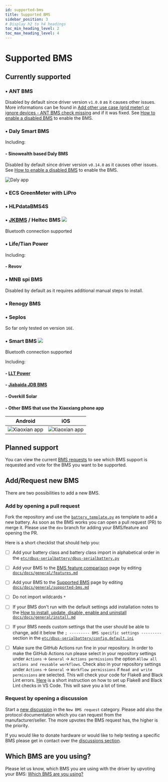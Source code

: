 ```yaml
---
id: supported-bms
title: Supported BMS
sidebar_position: 3
# Display h2 to h4 headings
toc_min_heading_level: 2
toc_max_heading_level: 4
---
```


# Supported BMS

## Currently supported
### &bull; ANT BMS
Disabled by default since driver version `v1.0.0` as it causes other issues. More informations can be found in [Add other use case (grid meter) or ignore devices - ANT BMS check missing](https://github.com/Louisvdw/dbus-serialbattery/issues/479) and if it was fixed. See [How to enable a disabled BMS](../general/install#how-to-enable-a-disabled-bms) to enable the BMS.

### &bull; Daly Smart BMS
Including:
#### - Sinowealth based Daly BMS
Disabled by default since driver version `v0.14.0` as it causes other issues. See [How to enable a disabled BMS](../general/install#how-to-enable-a-disabled-bms) to enable the BMS.

![Daly app](../../screenshots/bms-daly.jpg)

### &bull; ECS GreenMeter with LiPro

### &bull; HLPdataBMS4S

### &bull; [JKBMS](https://www.jkbms.com/products/) / Heltec BMS <img src="../img/bluetooth.svg" className="h-1em" />
Bluetooth connection supported

### &bull; Life/Tian Power
Including:

#### - Revov

### &bull; MNB spi BMS
Disabled by default as it requires additional manual steps to install.

### &bull; Renogy BMS

### &bull; Seplos
So far only tested on version `16E`.

### &bull; Smart BMS <img src="../img/bluetooth.svg" className="h-1em" />
Bluetooth connection supported

Including:
#### - [LLT Power](https://www.lithiumbatterypcb.com/product-instructionev-battery-pcb-boardev-battery-pcb-board/ev-battery-pcb-board/smart-bms-of-power-battery/)
#### - [Jiabaida JDB BMS](https://dgjbd.en.alibaba.com/)
#### - Overkill Solar
#### - Other BMS that use the Xiaoxiang phone app

| Android | iOS |
|-|-|
| ![Xiaoxian app](../../screenshots/bms-xiaoxian-android.jpg) | ![Xiaoxian app](../../screenshots/bms-xiaoxian-ios.jpg) |

## Planned support

You can view the current [BMS requests](https://github.com/Louisvdw/dbus-serialbattery/discussions/categories/new-bms-requests) to see which BMS support is requested and vote for the BMS you want to be supported.

## Add/Request new BMS
There are two possibilities to add a new BMS.

### Add by opening a pull request
Fork the repository and use the [`battery_template.py`](https://github.com/Louisvdw/dbus-serialbattery/blob/dev/etc/dbus-serialbattery/bms/battery_template.py) as template to add a new battery. As soon as the BMS works you can open a pull request (PR) to merge it. Please use the `dev` branch for adding your BMS/feature and opening the PR.

Here is a short checklist that should help you:

  - [ ] Add your battery class and battery class import in alphabetical order in the [`etc/dbus-serialbattery/dbus-serialbattery.py`](https://github.com/Louisvdw/dbus-serialbattery/blob/dev/etc/dbus-serialbattery/dbus-serialbattery.py)
  - [ ] Add your BMS to the [BMS feature comparison](../general/features#bms-feature-comparison) page by editing [`docs/docs/general/features.md`](https://github.com/Louisvdw/dbus-serialbattery/blob/dev/docs/docs/general/features.md)
  - [ ] Add your BMS to the [Supported BMS](../general/supported-bms) page by editing [`docs/docs/general/supported-bms.md`](https://github.com/Louisvdw/dbus-serialbattery/blob/dev/docs/docs/general/supported-bms.md)
  - [ ] Do not import wildcards `*`
  - [ ] If your BMS don't run with the default settings add installation notes to the [How to install, update, disable, enable and uninstall](../general/install#bms-specific-settings) [`docs/docs/general/install.md`](https://github.com/Louisvdw/dbus-serialbattery/blob/dev/docs/docs/general/install.md)
  - [ ] If your BMS needs custom settings that the user should be able to change, add it below the `; --------- BMS specific settings ---------` section in the [`etc/dbus-serialbattery/config.default.ini`](https://github.com/Louisvdw/dbus-serialbattery/blob/dev/etc/dbus-serialbattery/config.default.ini)
  - [ ] Make sure the GitHub Actions run fine in your repository. In order to make the GitHub Actions run please select in your repository settings under `Actions` -> `General` -> `Actions permissions` the option `Allow all actions and reusable workflows`. Check also in your repository settings under `Actions` -> `General` -> `Workflow permissions` if `Read and write permissions` are selected. This will check your code for Flake8 and Black Lint errors. [Here](https://py-vscode.readthedocs.io/en/latest/files/linting.html) is a short instruction on how to set up Flake8 and Black Lint checks in VS Code. This will save you a lot of time.


### Request by opening a discussion
Start a [new discussion](https://github.com/Louisvdw/dbus-serialbattery/discussions/new?category=new-bms-requests) in the `New BMS request` category. Please add also the protocol documentation which you can request from the manufacturer/seller. The more upvotes the BMS request has, the higher is the priority.

If you would like to donate hardware or would like to help testing a specific BMS please get in contact over the [discussions section](https://github.com/Louisvdw/dbus-serialbattery/discussions).


## Which BMS are you using?
Please let us know, which BMS you are using with the driver by upvoting your BMS: [Which BMS are you using?](https://github.com/Louisvdw/dbus-serialbattery/discussions/546)
